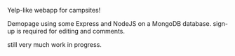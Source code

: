 Yelp-like webapp for campsites!

Demopage using some Express and NodeJS on a MongoDB database.
sign-up is required for editing and comments.

still very much work in progress.
